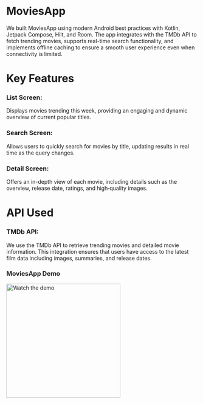 # MoviesApp

We built MoviesApp using modern Android best practices with Kotlin, Jetpack Compose, Hilt, and Room.
The app integrates with the TMDb API to fetch trending movies, supports real-time search
functionality, and implements offline caching to ensure a smooth user experience even when
connectivity is limited.

# Key Features

### List Screen:

Displays movies trending this week, providing an engaging and dynamic overview of current popular
titles.

### Search Screen:

Allows users to quickly search for movies by title, updating results in real time as the query
changes.

### Detail Screen:

Offers an in-depth view of each movie, including details such as the overview, release date,
ratings, and high‑quality images.

# API Used

### TMDb API:

We use the TMDb API to retrieve trending movies and detailed movie information. This integration
ensures that users have access to the latest film data including images, summaries, and release
dates.

### MoviesApp Demo

<a href="https://github.com/user-attachments/assets/e24e8065-4952-4a88-8561-3ad44f8c1618">
    <img src="https://github.com/user-attachments/assets/1454b8b5-c06a-45ec-98ed-c0b23ec78a75" width="300" alt="Watch the demo" />
</a>